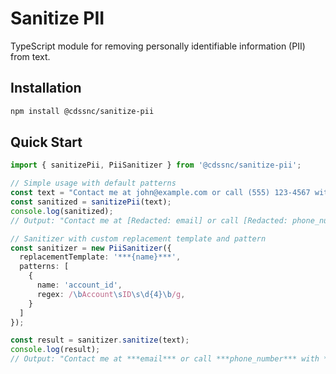 # Sanitize PII

TypeScript module for removing personally identifiable information (PII) from text. 

## Installation

```bash
npm install @cdssnc/sanitize-pii
```

## Quick Start

```typescript
import { sanitizePii, PiiSanitizer } from '@cdssnc/sanitize-pii';

// Simple usage with default patterns
const text = "Contact me at john@example.com or call (555) 123-4567 with Account ID 1234";
const sanitized = sanitizePii(text);
console.log(sanitized);
// Output: "Contact me at [Redacted: email] or call [Redacted: phone_number] with Account ID 1234"

// Sanitizer with custom replacement template and pattern
const sanitizer = new PiiSanitizer({
  replacementTemplate: '***{name}***',
  patterns: [
    {
      name: 'account_id',
      regex: /\bAccount\sID\s\d{4}\b/g,
    }
  ]
});

const result = sanitizer.sanitize(text);
console.log(result);
// Output: "Contact me at ***email*** or call ***phone_number*** with ***account_id***"
```